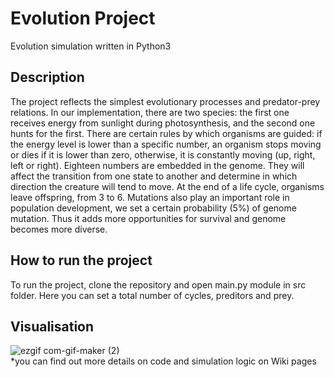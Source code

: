 # Evolution Project
Evolution simulation written in Python3
## Description
The project reflects the simplest evolutionary processes and predator-prey relations. In our implementation, there are two species: the first one receives energy from sunlight during photosynthesis, and the second one hunts for the first. There are certain rules by which organisms are guided: if the energy level is lower than a specific number, an organism stops moving or dies if it is lower than zero, otherwise, it is constantly moving (up, right, left or right). Eighteen numbers are embedded in the genome. They will affect the transition from one state to another and determine in which direction the creature will tend to move. At the end of a life cycle, organisms leave offspring, from 3 to 6. Mutations also play an important role in population development, we set a certain probability (5%) of genome mutation. Thus it adds more opportunities for survival and genome becomes more diverse. 
## How to run the project
To run the project, clone the repository and open main.py module in src folder. Here you can set a total number of cycles, preditors and prey.
## Visualisation
![ezgif com-gif-maker (2)](https://user-images.githubusercontent.com/91615687/172068872-384841a0-f3d0-48e9-b015-e18b81f270a3.gif) <br />
*you can find out more details on code and simulation logic on Wiki pages
